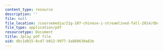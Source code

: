 ```yaml
---
content_type: resource
description: ''
file: null
file_location: /coursemedia/21g-107-chinese-i-streamlined-fall-2014/dbc1d8158cd7b01299773a888630a83e_4afZKY-INNA.pdf
file_type: application/pdf
resourcetype: Document
title: 3play pdf file
uid: dbc1d815-8cd7-b012-9977-3a888630a83e
---
```

